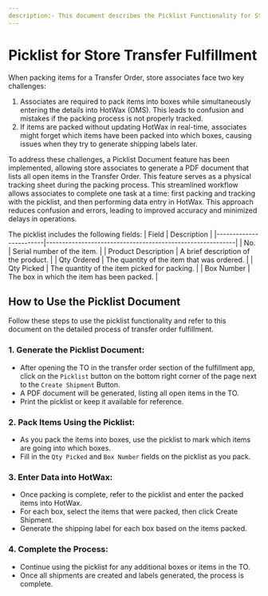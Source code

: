 ```yaml
---
description:- This document describes the Picklist Functionality for Store Transfer Fulfillment, providing a streamlined approach for store associates to efficiently pack items while accurately tracking them in HotWax.
---
```


# Picklist for Store Transfer Fulfillment

When packing items for a Transfer Order, store associates face two key challenges:
1. Associates are required to pack items into boxes while simultaneously entering the details into HotWax (OMS). This leads to confusion and mistakes if the packing process is not properly tracked.
2. If items are packed without updating HotWax in real-time, associates might forget which items have been packed into which boxes, causing issues when they try to generate shipping labels later.

To address these challenges, a Picklist Document feature has been implemented, allowing store associates to generate a PDF document that lists all open items in the Transfer Order. This feature serves as a physical tracking sheet during the packing process. This streamlined workflow allows associates to complete one task at a time: first packing and tracking with the picklist, and then performing data entry in HotWax. This approach reduces confusion and errors, leading to improved accuracy and minimized delays in operations.

The picklist includes the following fields:
| Field                  | Description                                               |
|------------------------|-----------------------------------------------------------|
| No.                    | Serial number of the item.                                |
| Product Description     | A brief description of the product.                      |
| Qty Ordered            | The quantity of the item that was ordered.                |
| Qty Picked             | The quantity of the item picked for packing.              |
| Box Number             | The box in which the item has been packed.                |

## How to Use the Picklist Document

Follow these steps to use the picklist functionality and refer to this document on the detailed process of transfer order fulfillment.

### 1. Generate the Picklist Document:
- After opening the TO in the transfer order section of the fulfillment app, click on the `Picklist` button on the bottom right corner of the page next to the `Create Shipment` Button.
- A PDF document will be generated, listing all open items in the TO.
- Print the picklist or keep it available for reference.

### 2. Pack Items Using the Picklist:
- As you pack the items into boxes, use the picklist to mark which items are going into which boxes.
- Fill in the `Qty Picked` and `Box Number` fields on the picklist as you pack.

### 3. Enter Data into HotWax:
- Once packing is complete, refer to the picklist and enter the packed items into HotWax.
- For each box, select the items that were packed, then click Create Shipment.
- Generate the shipping label for each box based on the items packed.

### 4. Complete the Process:
- Continue using the picklist for any additional boxes or items in the TO.
- Once all shipments are created and labels generated, the process is complete.
